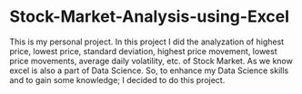 # Stock-Market-Analysis-using-Excel
This is my personal project. In this project I did the analyzation of highest price, lowest price, standard deviation, highest price movement, lowest price movements, average daily volatility, etc. of Stock Market.  As we know excel is also a part of Data Science. So, to enhance my Data Science skills and to gain some knowledge; I decided to do this project.
